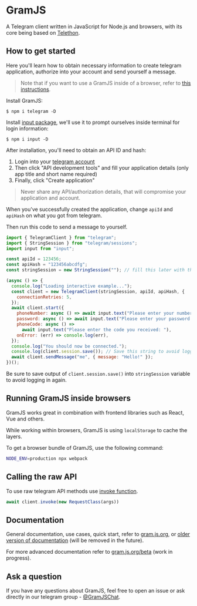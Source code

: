 # GramJS

A Telegram client written in JavaScript for Node.js and browsers, with its core being based on
[Telethon](https://github.com/LonamiWebs/Telethon).

## How to get started
Here you'll learn how to obtain necessary information to create telegram application, authorize into your account and send yourself a message. 

>Note that if you want to use a GramJS inside of a browser, refer to [this instructions](https://gram.js.org/introduction/advanced-installation). 
 
Install GramJS: 

`$ npm i telegram -D`

Install [input package](https://www.npmjs.com/package/input), we'll use it to prompt ourselves inside terminal for login information:

`$ npm i input -D`

After installation, you'll need to obtain an API ID and hash:
1. Login into your [telegram account](https://my.telegram.org/)
2. Then click "API development tools" and fill your application details (only app title and short name required)
3. Finally, click "Create application"

> Never share any API/authorization details, that will compromise your application and account.

When you've successfully created the application, change `apiId` and `apiHash` on what you got from telegram. 

Then run this code to send a message to yourself.

```javascript
import { TelegramClient } from "telegram";
import { StringSession } from "telegram/sessions";
import input from "input";

const apiId = 123456;
const apiHash = "123456abcdfg";
const stringSession = new StringSession(""); // fill this later with the value from session.save()

(async () => {
  console.log("Loading interactive example...");
  const client = new TelegramClient(stringSession, apiId, apiHash, {
    connectionRetries: 5,
  });
  await client.start({
    phoneNumber: async () => await input.text("Please enter your number: "),
    password: async () => await input.text("Please enter your password: "),
    phoneCode: async () =>
      await input.text("Please enter the code you received: "),
    onError: (err) => console.log(err),
  });
  console.log("You should now be connected.");
  console.log(client.session.save()); // Save this string to avoid logging in again
  await client.sendMessage("me", { message: "Hello!" });
})(); 
```
Be sure to save output of `client.session.save()` into `stringSession` variable to avoid logging in again.



## Running GramJS inside browsers

GramJS works great in combination with frontend libraries such as React, Vue and others.

While working within browsers, GramJS is using `localStorage` to cache the layers.

To get a browser bundle of GramJS, use the following command:

```bash
NODE_ENV=production npx webpack
```

## Calling the raw API
To use raw telegram API methods use [invoke function](https://gram.js.org/beta/classes/TelegramClient.html#invoke).

```javascript
await client.invoke(new RequestClass(args))
``` 

## Documentation

General documentation, use cases, quick start, refer to [gram.js.org](https://gram.js.org), or [older version of documentation](https://painor.gitbook.io/gramjs) (will be removed in the future).

For more advanced documentation refer to [gram.js.org/beta](https://gram.js.org/beta) (work in progress).

## Ask a question

If you have any questions about GramJS, feel free to open an issue or ask directly in our telegram group - [@GramJSChat](https://t.me/gramjschat).
